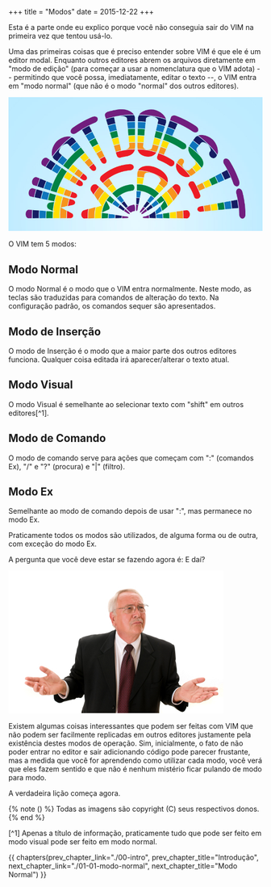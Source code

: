 +++
title = "Modos"
date = 2015-12-22
+++

Esta é a parte onde eu explico porque você não conseguia sair do VIM na
primeira vez que tentou usá-lo.

<!-- more -->

Uma das primeiras coisas que é preciso entender sobre VIM é que ele é um editor
modal. Enquanto outros editores abrem os arquivos diretamente em "modo de
edição" (para começar a usar a nomenclatura que o VIM adota) -- permitindo que
você possa, imediatamente, editar o texto --, o VIM entra em "modo normal" (que
não é o modo "normal" dos outros editores).

![Mas o que isso quer dizer?](whatdoesitmean1.jpg)

O VIM tem 5 modos:

## Modo Normal

O modo Normal é o modo que o VIM entra normalmente. Neste modo, as teclas são
traduzidas para comandos de alteração do texto. Na configuração padrão, os
comandos sequer são apresentados.

## Modo de Inserção

O modo de Inserção é o modo que a maior parte dos outros editores funciona.
Qualquer coisa editada irá aparecer/alterar o texto atual.

## Modo Visual

O modo Visual é semelhante ao selecionar texto com "shift" em outros
editores[^1].

## Modo de Comando

O modo de comando serve para ações que começam com ":" (comandos Ex), "/" e "?"
(procura) e "|" (filtro).

## Modo Ex

Semelhante ao modo de comando depois de usar ":", mas permanece no modo Ex.

Praticamente todos os modos são utilizados, de alguma forma ou de outra, com
exceção do modo Ex.

A pergunta que você deve estar se fazendo agora é: E daí?

![Você, agora.](so-what.jpg)

Existem algumas coisas interessantes que podem ser feitas com VIM que não podem
ser facilmente replicadas em outros editores justamente pela existência destes
modos de operação. Sim, inicialmente, o fato de não poder entrar no editor e
sair adicionando código pode parecer frustante, mas a medida que você for
aprendendo como utilizar cada modo, você verá que eles fazem sentido e que não
é nenhum mistério ficar pulando de modo para modo.

A verdadeira lição começa agora.

{% note () %}
Todas as imagens são copyright (C) seus respectivos donos.
{% end %}

[^1] Apenas a título de informação, praticamente tudo que pode ser feito em
     modo visual pode ser feito em modo normal.

{{ chapters(prev_chapter_link="./00-intro", prev_chapter_title="Introdução", next_chapter_link="./01-01-modo-normal", next_chapter_title="Modo Normal") }}
